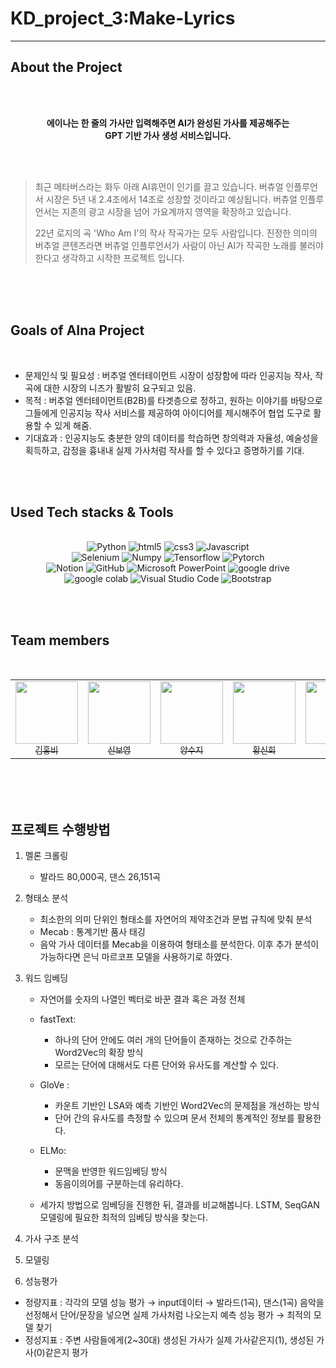 # KD_project_3:Make-Lyrics

---

## About the Project



<br>

<p align="center"><br><b>에이나는 한 줄의 가사만 입력해주면 AI가 완성된 가사를 제공해주는 <br> GPT 기반 가사 생성 서비스입니다.</b></p>

<br>
<br>

> 최근 메타버스라는 화두 아래 AI휴먼이 인기를 끌고 있습니다. 버츄얼 인플루언서 시장은 5년 내 2.4조에서 14조로 성장할 것이라고 예상됩니다.  버츄얼 인플루언서는 지존의 광고 시장을 넘어 가요계까지 영역을  확장하고 있습니다.
>
> 22년 로지의 곡 'Who Am I'의 작사 작곡가는 모두 사람입니다. 진정한 의미의 버추얼 콘텐츠라면 버츄얼 인플루언서가 사람이 아닌 AI가 작곡한 노래를 불러야 한다고 생각하고 시작한 프로젝트 입니다.

<br>
<br>
<br>

## Goals of AIna Project

<br>

- 문제인식 및 필요성 : 버추얼 엔터테이먼트 시장이 성장함에 따라 인공지능 작사, 작곡에 대한 시장의 니즈가 활발히 요구되고 있음. 
- 목적 : 버추얼 엔터테이먼트(B2B)를 타겟층으로 정하고, 원하는 이야기를 바탕으로 그들에게 인공지능 작사 서비스를 제공하여 아이디어를 제시해주어 협업 도구로 활용할 수 있게 해줌.
- 기대효과 : 인공지능도 충분한 양의 데이터를 학습하면 창의력과 자율성, 예술성을 획득하고, 감정을 흉내내 실제 가사처럼 작사를 할 수 있다고 증명하기를 기대.

<br/><br/>

## Used Tech stacks & Tools

<br>

<div align=center>
<img alt="Python" src ="https://img.shields.io/badge/Python-3776AB.svg?&style=for-the-badge&logo=Python&logoColor=white"/>
<img alt="html5" src ="https://img.shields.io/badge/html-%23E34F26.svg?&style=for-the-badge&logo=html5&logoColor=white"/>
<img alt="css3" src ="https://img.shields.io/badge/css-%231572B6.svg?&style=for-the-badge&logo=css3&logoColor=white"/>
<img alt="Javascript" src ="https://img.shields.io/badge/JavaScript-%23F7DF1E.svg?&style=for-the-badge&logo=Javascript&logoColor=white"/>
<br>
<img alt="Selenium" src ="https://img.shields.io/badge/Selenium-%2343B02A.svg?&style=for-the-badge&logo=Selenium&logoColor=white"/>
<img alt="Numpy" src ="https://img.shields.io/badge/Numpy-%23013243.svg?&style=for-the-badge&logo=Numpy&logoColor=white"/>
<img alt="Tensorflow" src ="https://img.shields.io/badge/Tensorflow-%23FF6F00.svg?&style=for-the-badge&logo=Tensorflow&logoColor=white"/>
<img alt="Pytorch" src ="https://img.shields.io/badge/Pytorch-%23EE4C2C.svg?&style=for-the-badge&logo=Pytorch&logoColor=white"/>
<br>
<img alt="Notion" src ="https://img.shields.io/badge/Notion-000000.svg?&style=for-the-badge&logo=notion&logoColor=white"/>
<img alt="GitHub" src ="https://img.shields.io/badge/Github-%23181717.svg?&style=for-the-badge&logo=GitHub&logoColor=white"/>
<img alt="Microsoft PowerPoint" src ="https://img.shields.io/badge/Microsoft%20PowerPoint-%23B7472A.svg?&style=for-the-badge&logo=Microsoft PowerPoint&logoColor=white"/>
<img alt="google drive" src ="https://img.shields.io/badge/Googlecolab%20Drive-%234285F4.svg?&style=for-the-badge&logo=Googlecolab&logoColor=white"/>
<br>   
<img alt="google colab" src ="https://img.shields.io/badge/google%20colab-%23F9AB00.svg?&style=for-the-badge&logo=googledrive&logoColor=white"/>
<img alt="Visual Studio Code" src ="https://img.shields.io/badge/Visual%20Studio%20Code-%23007ACC.svg?&style=for-the-badge&logo=VisualStudioCode&logoColor=white"/>
<img alt="Bootstrap" src ="https://img.shields.io/badge/Bootstrap-%237952B3.svg?&style=for-the-badge&logo=Bootstrap&logoColor=white"/>





</div>

<br/><br/>

## Team members

<br>

<table align=center>
  <tr>
    <td align="center">
      <a href="https://github.com/Hongbi-Kim
">
        <img src="https://avatars.githubusercontent.com/u/87165526?v=4" width="100px;" alt=""/>
        <br />
        <sub>김홍비</sub>
      </a>
    </td>
    <td align="center">
      <a href="https://github.com/boyyoung2
">
        <img src="https://avatars.githubusercontent.com/u/96510839?v=4" width="100px;" alt=""/>
        <br />
        <sub>신보영</sub>
      </a>
    </td>
    <td align="center">
  <a href="https://github.com/SujiYang
">
        <img src="https://avatars.githubusercontent.com/u/31829698?v=4" width="100px;" alt=""/>
        <br />
        <sub>양수지</sub>
      </a>
    </td>
    <td align="center">
      <a href="https://github.com/sinnny
">
        <img src="https://avatars.githubusercontent.com/u/96511064?v=4" width="100px;" alt=""/>
        <br />
        <sub>황신희</sub>
      </a>
    </td>
    <td align="center">
      <a href="https://github.com/InKyuHwang001">
        <img src="https://avatars.githubusercontent.com/u/96623146?v=4" width="100px;" alt=""/>
        <br />
        <sub>황인규</sub>
      </a>
    </td>
  </tr>
</table>

<br/><br/><br/>

## 프로젝트 수행방법

1. 멜론 크롤링

   - 발라드 80,000곡, 댄스 26,151곡

2. 형태소 분석 

   - 최소한의 의미 단위인 형태소를 자연어의   제약조건과 문법 규칙에 맞춰 분석
   - Mecab : 통계기반 품사 태깅
   - 음악 가사 데이터를 Mecab을 이용하여 형태소를 분석한다. 이후 추가 분석이 가능하다면 은닉 마르코프 모델을 사용하기로 하였다.

3. 워드 임베딩

   - 자연어를 숫자의 나열인 벡터로 바꾼 결과 혹은 과정 전체

   - fastText: 
     - 하나의 단어 안에도 여러 개의 단어들이 존재하는 것으로 간주하는 Word2Vec의 확장 방식
     - 모르는 단어에 대해서도 다른 단어와 유사도를 계산할 수 있다.
   - GloVe :
     - 카운트 기반인 LSA와 예측 기반인 Word2Vec의 문제점을 개선하는 방식
     - 단어 간의 유사도를 측정할 수 있으며 문서 전체의 통계적인 정보를 활용한다.
   - ELMo:
     - 문맥을 반영한 워드임베딩 방식
     - 동음이의어를 구분하는데 유리하다.
   - 세가지 방법으로 임베딩을 진행한 뒤, 결과를 비교해봅니다. LSTM, SeqGAN모델링에 필요한 최적의 임베딩 방식을 찾는다.

4. 가사 구조 분석

5. 모델링

6. 성능평가

- 정량지표 : 각각의 모델 성능 평가 → input데이터 → 발라드(1곡), 댄스(1곡) 음악을 선정해서 단어/문장을 넣으면 실제 가사처럼 나오는지 예측 성능 평가 → 최적의 모델 찾기 
- 정성지표 : 주변 사람들에게(2~30대) 생성된 가사가 실제 가사같은지(1), 생성된 가사(0)같은지 평가
